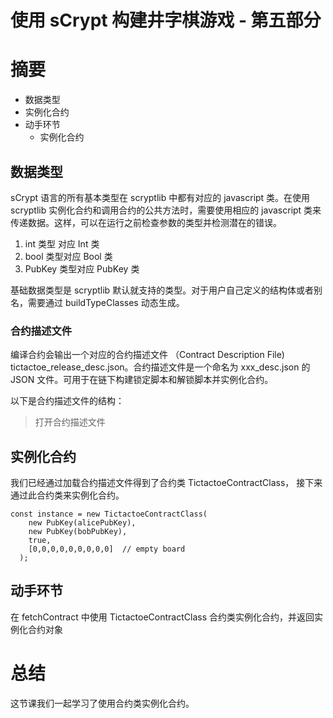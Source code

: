
# 使用 sCrypt 构建井字棋游戏 - 第五部分

# 摘要

* 数据类型
* 实例化合约
* 动手环节
    * 实例化合约

## 数据类型

sCrypt 语言的所有基本类型在 scryptlib 中都有对应的 javascript 类。在使用 scryptlib 实例化合约和调用合约的公共方法时，需要使用相应的 javascript 类来传递数据。这样，可以在运行之前检查参数的类型并检测潜在的错误。

1. int 类型 对应 Int 类
2. bool 类型对应 Bool 类
3. PubKey 类型对应 PubKey 类

基础数据类型是 scryptlib 默认就支持的类型。对于用户自己定义的结构体或者别名，需要通过 buildTypeClasses 动态生成。


### 合约描述文件

编译合约会输出一个对应的合约描述文件 （Contract Description File) tictactoe_release_desc.json。合约描述文件是一个命名为 xxx_desc.json 的 JSON 文件。可用于在链下构建锁定脚本和解锁脚本并实例化合约。

以下是合约描述文件的结构：

> 打开合约描述文件

## 实例化合约

我们已经通过加载合约描述文件得到了合约类 TictactoeContractClass， 接下来通过此合约类来实例化合约。

```
const instance = new TictactoeContractClass(
    new PubKey(alicePubKey),
    new PubKey(bobPubKey),
    true,
    [0,0,0,0,0,0,0,0,0]  // empty board
  );
```


## 动手环节

在 fetchContract 中使用 TictactoeContractClass 合约类实例化合约，并返回实例化合约对象

# 总结

这节课我们一起学习了使用合约类实例化合约。

